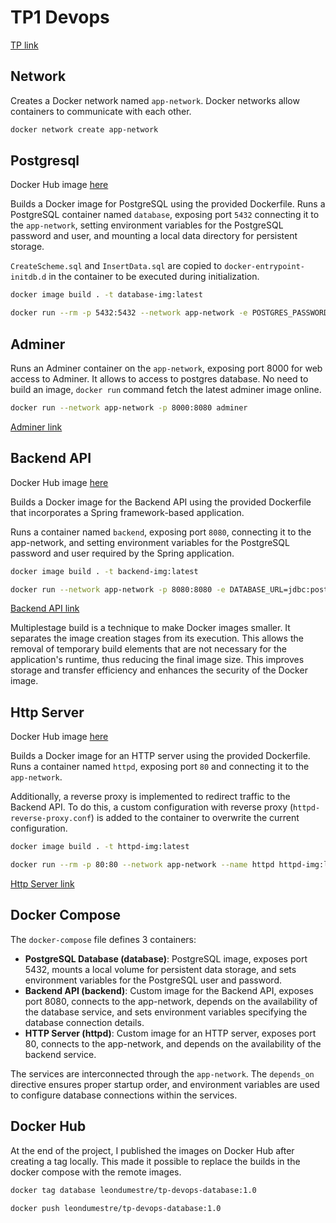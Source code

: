 # TP1 Devops

[TP link](http://school.pages.takima.io/devops-resources/ch1-discover-docker-tp/)

## Network

Creates a Docker network named `app-network`. Docker networks allow containers to communicate with each other.

```bash
docker network create app-network
```

## Postgresql

Docker Hub image [here](https://hub.docker.com/repository/docker/leondumestre/tp-devops-database)

Builds a Docker image for PostgreSQL using the provided Dockerfile.
Runs a PostgreSQL container named `database`, exposing port `5432` connecting it to the `app-network`, setting environment variables for the PostgreSQL password and user, and mounting a local data directory for persistent storage.

`CreateScheme.sql` and `InsertData.sql` are copied to `docker-entrypoint-initdb.d` in the container to be executed during initialization.

```bash
docker image build . -t database-img:latest

docker run --rm -p 5432:5432 --network app-network -e POSTGRES_PASSWORD=pwd -e POSTGRES_USER=usr -v data:/var/lib/postgresql/data --name database database-img:latest
```

## Adminer

Runs an Adminer container on the `app-network`, exposing port 8000 for web access to Adminer. It allows to access to postgres database.
No need to build an image, `docker run` command fetch the latest adminer image online.

```bash
docker run --network app-network -p 8000:8080 adminer
```

[Adminer link](http://localhost:8000/?pgsql=tp1-db&username=usr&db=db&ns=public)

## Backend API

Docker Hub image [here](https://hub.docker.com/repository/docker/leondumestre/tp-devops-backend)

Builds a Docker image for the Backend API using the provided Dockerfile that incorporates a Spring framework-based application.

Runs a container named `backend`, exposing port `8080`, connecting it to the app-network, and setting environment variables for the PostgreSQL password and user required by the Spring application.

```bash
docker image build . -t backend-img:latest

docker run --network app-network -p 8080:8080 -e DATABASE_URL=jdbc:postgresql://database:5432/db DATABASE_PASSWORD=pwd -e DATABASE_USER=usr --name backend backend-img:latest
```

[Backend API link](http://localhost:8080/)

Multiplestage build is a technique to make Docker images smaller. It separates the image creation stages from its execution. This allows the removal of temporary build elements that are not necessary for the application's runtime, thus reducing the final image size. This improves storage and transfer efficiency and enhances the security of the Docker image.

## Http Server

Docker Hub image [here](https://hub.docker.com/repository/docker/leondumestre/tp-devops-httpd)

Builds a Docker image for an HTTP server using the provided Dockerfile.
Runs a container named `httpd`, exposing port `80` and connecting it to the `app-network`.

Additionally, a reverse proxy is implemented to redirect traffic to the Backend API. To do this, a custom configuration with reverse proxy (`httpd-reverse-proxy.conf`) is added to the container to overwrite the current configuration.

```bash
docker image build . -t httpd-img:latest

docker run --rm -p 80:80 --network app-network --name httpd httpd-img:latest
```

[Http Server link](http://localhost:80/)

## Docker Compose

The `docker-compose` file defines 3 containers:

- **PostgreSQL Database (database)**: PostgreSQL image, exposes port 5432, mounts a local volume for persistent data storage, and sets environment variables for the PostgreSQL user and password.
- **Backend API (backend)**: Custom image for the Backend API, exposes port 8080, connects to the app-network, depends on the availability of the database service, and sets environment variables specifying the database connection details.
- **HTTP Server (httpd)**: Custom image for an HTTP server, exposes port 80, connects to the app-network, and depends on the availability of the backend service.

The services are interconnected through the `app-network`. The `depends_on` directive ensures proper startup order, and environment variables are used to configure database connections within the services.

## Docker Hub

At the end of the project, I published the images on Docker Hub after creating a tag locally.
This made it possible to replace the builds in the docker compose with the remote images.

```bash
docker tag database leondumestre/tp-devops-database:1.0

docker push leondumestre/tp-devops-database:1.0  
```
